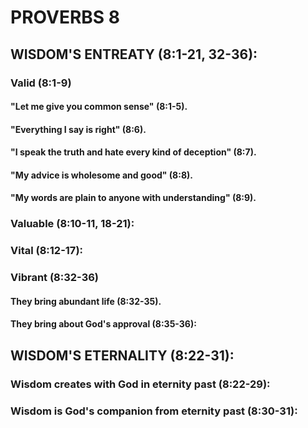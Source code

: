 ---
---
# PROVERBS 8
##  WISDOM\'S ENTREATY (8:1-21, 32-36): 
###  Valid (8:1-9) 
####  \"Let me give you common sense\" (8:1-5). 
####  \"Everything I say is right\" (8:6). 
####  \"I speak the truth and hate every kind of deception\" (8:7). 
####  \"My advice is wholesome and good\" (8:8). 
####  \"My words are plain to anyone with understanding\" (8:9). 
###  Valuable (8:10-11, 18-21): 
###  Vital (8:12-17): 
###  Vibrant (8:32-36) 
####  They bring abundant life (8:32-35). 
####  They bring about God\'s approval (8:35-36): 
##  WISDOM\'S ETERNALITY (8:22-31): 
###  Wisdom creates with God in eternity past (8:22-29): 
###  Wisdom is God\'s companion from eternity past (8:30-31): 
